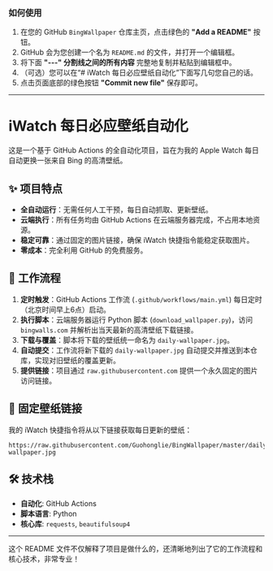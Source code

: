 ### 如何使用

1.  在您的 GitHub `BingWallpaper` 仓库主页，点击绿色的 **"Add a README"** 按钮。
2.  GitHub 会为您创建一个名为 `README.md` 的文件，并打开一个编辑框。
3.  将下面 **"---" 分割线之间的所有内容** 完整地复制并粘贴到编辑框中。
4.  （可选）您可以在“# iWatch 每日必应壁纸自动化”下面写几句您自己的话。
5.  点击页面底部的绿色按钮 **"Commit new file"** 保存即可。

---

# iWatch 每日必应壁纸自动化

这是一个基于 GitHub Actions 的全自动化项目，旨在为我的 Apple Watch 每日自动更换一张来自 Bing 的高清壁纸。

## ✨ 项目特点

- **全自动运行**：无需任何人工干预，每日自动抓取、更新壁纸。
- **云端执行**：所有任务均由 GitHub Actions 在云端服务器完成，不占用本地资源。
- **稳定可靠**：通过固定的图片链接，确保 iWatch 快捷指令能稳定获取图片。
- **零成本**：完全利用 GitHub 的免费服务。

## 🚀 工作流程

1.  **定时触发**：GitHub Actions 工作流 (`.github/workflows/main.yml`) 每日定时（北京时间早上6点）启动。
2.  **执行脚本**：云端服务器运行 Python 脚本 (`download_wallpaper.py`)，访问 `bingwalls.com` 并解析出当天最新的高清壁纸下载链接。
3.  **下载与覆盖**：脚本将下载的壁纸统一命名为 `daily-wallpaper.jpg`。
4.  **自动提交**：工作流将新下载的 `daily-wallpaper.jpg` 自动提交并推送到本仓库，实现对旧壁纸的覆盖更新。
5.  **提供链接**：项目通过 `raw.githubusercontent.com` 提供一个永久固定的图片访问链接。

## 🔗 固定壁纸链接

我的 iWatch 快捷指令将从以下链接获取每日更新的壁纸：

```
https://raw.githubusercontent.com/Guohonglie/BingWallpaper/master/daily-wallpaper.jpg
```

## 🛠️ 技术栈

- **自动化**: GitHub Actions
- **脚本语言**: Python
- **核心库**: `requests`, `beautifulsoup4`

---

这个 README 文件不仅解释了项目是做什么的，还清晰地列出了它的工作流程和核心技术，非常专业！
